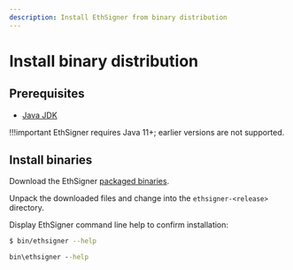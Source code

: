 ```yaml
---
description: Install EthSigner from binary distribution
---
```


# Install binary distribution

## Prerequisites

* [Java JDK](http://www.oracle.com/technetwork/java/javase/downloads/index.html)

!!!important
    EthSigner requires Java 11+; earlier versions are not supported.

## Install binaries

Download the EthSigner [packaged binaries](https://bintray.com/consensys/pegasys-repo/ethsigner/_latestVersion#files).

Unpack the downloaded files and change into the `ethsigner-<release>` directory.

Display EthSigner command line help to confirm installation:

```bash tab="Linux/macOS"
$ bin/ethsigner --help
```

```bat tab="Windows"
bin\ethsigner --help
```
